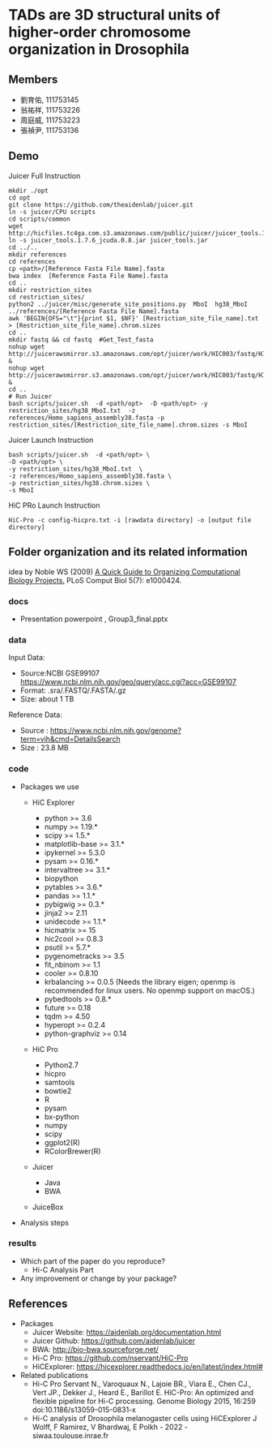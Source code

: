# TADs are 3D structural units of higher-order chromosome organization in Drosophila
## Members
* 劉育佑, 111753145
* 翁祐祥, 111753226
* 周庭威, 111753223
* 張禎尹, 111753136

## Demo 

Juicer Full Instruction
```
mkdir ./opt 
cd opt
git clone https://github.com/theaidenlab/juicer.git
ln -s juicer/CPU scripts
cd scripts/common
wget http://hicfiles.tc4ga.com.s3.amazonaws.com/public/juicer/juicer_tools.1.7.6_jcuda.0.8.jar
ln -s juicer_tools.1.7.6_jcuda.0.8.jar juicer_tools.jar
cd ../..
mkdir references
cd references 
cp <path>/[Reference Fasta File Name].fasta  
bwa index  [Reference Fasta File Name].fasta
cd ..
mkdir restriction_sites
cd restriction_sites/
python2 ../juicer/misc/generate_site_positions.py  MboI  hg38_MboI ../references/[Reference Fasta File Name].fasta 
awk 'BEGIN{OFS="\t"}{print $1, $NF}' [Restriction_site_file_name].txt > [Restriction_site_file_name].chrom.sizes
cd ..
mkdir fastq && cd fastq  #Get_Test_fasta
nohup wget http://juicerawsmirror.s3.amazonaws.com/opt/juicer/work/HIC003/fastq/HIC003_S2_L001_R1_001.fastq.gz &
nohup wget http://juicerawsmirror.s3.amazonaws.com/opt/juicer/work/HIC003/fastq/HIC003_S2_L001_R2_001.fastq.gz &
cd ..
# Run Juicer
bash scripts/juicer.sh  -d <path/opt>  -D <path/opt> -y restriction_sites/hg38_MboI.txt  -z references/Homo_sapiens_assembly38.fasta -p restriction_sites/[Restriction_site_file_name].chrom.sizes -s MboI 
```

Juicer Launch Instruction
```
bash scripts/juicer.sh  -d <path/opt> \
-D <path/opt> \
-y restriction_sites/hg38_MboI.txt  \
-z references/Homo_sapiens_assembly38.fasta \
-p restriction_sites/hg38.chrom.sizes \
-s MboI 
```


HiC PRo Launch Instruction
```
HiC-Pro -c config-hicpro.txt -i [rawdata directory] -o [output file directory]
```




## Folder organization and its related information
idea by Noble WS (2009) [A Quick Guide to Organizing Computational Biology Projects.](https://journals.plos.org/ploscompbiol/article?id=10.1371/journal.pcbi.1000424) PLoS Comput Biol 5(7): e1000424.

### docs
* Presentation powerpoint , Group3_final.pptx


### data
Input Data:
* Source:NCBI GSE99107 https://www.ncbi.nlm.nih.gov/geo/query/acc.cgi?acc=GSE99107
* Format: .sra/.FASTQ/.FASTA/.gz
* Size: about 1 TB

Reference Data:
* Source : https://www.ncbi.nlm.nih.gov/genome?term=vih&cmd=DetailsSearch
* Size : 23.8 MB
### code
* Packages we use 
  * HiC Explorer
    * python >= 3.6
    * numpy >= 1.19.*
    * scipy >= 1.5.*
    * matplotlib-base >= 3.1.*
    * ipykernel >= 5.3.0
    * pysam >= 0.16.*
    * intervaltree >= 3.1.*
    * biopython
    * pytables >= 3.6.*
    * pandas >= 1.1.*
    * pybigwig >= 0.3.*
    * jinja2 >= 2.11
    * unidecode >= 1.1.*
    * hicmatrix >= 15
    * hic2cool >= 0.8.3
    * psutil >= 5.7.*
    * pygenometracks >= 3.5
    * fit_nbinom >= 1.1
    * cooler >= 0.8.10
    * krbalancing >= 0.0.5 (Needs the library eigen; openmp is recommended for linux users. No openmp support on macOS.)
    * pybedtools >= 0.8.*
    * future >= 0.18
    * tqdm >= 4.50
    * hyperopt >= 0.2.4
    * python-graphviz >= 0.14
  * HiC Pro
    * Python2.7
    * hicpro
    * samtools
    * bowtie2 
    * R
    * pysam 
    * bx-python 
    * numpy 
    * scipy 
    * ggplot2(R)
    * RColorBrewer(R)

  * Juicer
    * Java
    * BWA
  * JuiceBox
* Analysis steps

### results
* Which part of the paper do you reproduce?
  * Hi-C Analysis Part
* Any improvement or change by your package?

## References
* Packages 
  * Juicer Website: https://aidenlab.org/documentation.html
  * Juicer Github: https://github.com/aidenlab/juicer
  * BWA:  http://bio-bwa.sourceforge.net/
  * Hi-C Pro: https://github.com/nservant/HiC-Pro
  * HiCExplorer: https://hicexplorer.readthedocs.io/en/latest/index.html#
* Related publications
  * Hi-C Pro Servant N., Varoquaux N., Lajoie BR., Viara E., Chen CJ., Vert JP., Dekker J., Heard E., Barillot E. HiC-Pro: An optimized and flexible pipeline for Hi-C processing. Genome Biology 2015, 16:259 doi:10.1186/s13059-015-0831-x
  * Hi-C analysis of Drosophila melanogaster cells using HiCExplorer J Wolff, F Ramirez, V Bhardwaj, E Polkh - 2022 - siwaa.toulouse.inrae.fr

